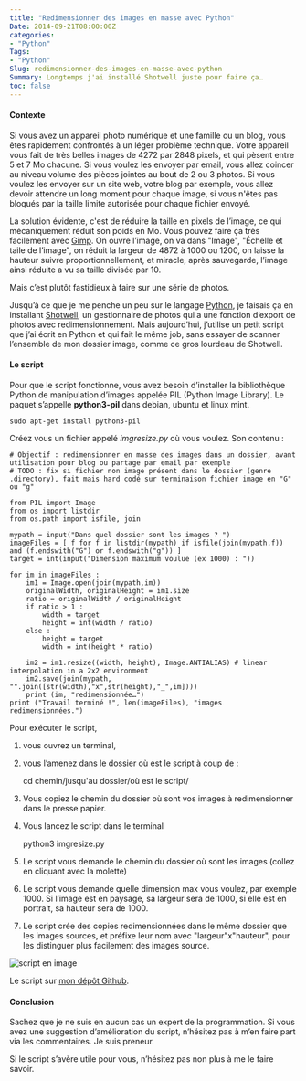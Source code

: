 ```yaml
---
title: "Redimensionner des images en masse avec Python"
Date: 2014-09-21T08:00:00Z
categories: 
- "Python"
Tags: 
- "Python"
Slug: redimensionner-des-images-en-masse-avec-python
Summary: Longtemps j'ai installé Shotwell juste pour faire ça…
toc: false
---
```


#### Contexte
Si vous avez un appareil photo numérique et une famille ou un blog, vous êtes rapidement confrontés à un léger problème technique. Votre appareil vous fait de très belles images de 4272 par 2848 pixels, et qui pèsent entre 5 et 7 Mo chacune. Si vous voulez les envoyer par email, vous allez coincer au niveau volume des pièces jointes au bout de 2 ou 3 photos. Si vous voulez les envoyer sur un site web, votre blog par exemple, vous allez devoir attendre un long moment pour chaque image, si vous n'êtes pas bloqués par la taille limite autorisée pour chaque fichier envoyé.

La solution évidente, c'est de réduire la taille en pixels de l’image, ce qui mécaniquement réduit son poids en Mo. Vous pouvez faire ça très facilement avec [Gimp](http://www.gimp.org/). On ouvre l’image, on va dans "Image", "Échelle et taile de l’image", on réduit la largeur de 4872 à 1000 ou 1200, on laisse la hauteur suivre proportionnellement, et miracle, après sauvegarde, l’image ainsi réduite a vu sa taille divisée par 10.

Mais c’est plutôt fastidieux à faire sur une série de photos.

Jusqu’à ce que je me penche un peu sur le langage [Python](http://www.python.org), je faisais ça en installant [Shotwell](http://yorba.org/shotwell/help/), un gestionnaire de photos qui a une fonction d’export de photos avec redimensionnement.
Mais aujourd’hui, j’utilise un petit script que j’ai écrit en Python et qui fait le même job, sans essayer de scanner l’ensemble de mon dossier image, comme ce gros lourdeau de Shotwell.

#### Le script

Pour que le script fonctionne, vous avez besoin d’installer la bibliothèque Python de manipulation d’images appelée PIL (Python Image Library). Le paquet s’appelle **python3-pil** dans debian, ubuntu et linux mint.

    sudo apt-get install python3-pil

Créez vous un fichier appelé *imgresize.py* où vous voulez.
Son contenu :

    # Objectif : redimensionner en masse des images dans un dossier, avant utilisation pour blog ou partage par email par exemple
    # TODO : fix si fichier non image présent dans le dossier (genre .directory), fait mais hard codé sur terminaison fichier image en "G" ou "g"

    from PIL import Image
    from os import listdir
    from os.path import isfile, join

    mypath = input("Dans quel dossier sont les images ? ")
    imageFiles = [ f for f in listdir(mypath) if isfile(join(mypath,f)) and (f.endswith("G") or f.endswith("g")) ]
    target = int(input("Dimension maximum voulue (ex 1000) : "))

    for im in imageFiles :
        im1 = Image.open(join(mypath,im))
        originalWidth, originalHeight = im1.size
        ratio = originalWidth / originalHeight
        if ratio > 1 :
            width = target
            height = int(width / ratio)
        else :
            height = target
            width = int(height * ratio)

        im2 = im1.resize((width, height), Image.ANTIALIAS) # linear interpolation in a 2x2 environment
        im2.save(join(mypath, "".join([str(width),"x",str(height),"_",im])))
        print (im, "redimensionnée…")
    print ("Travail terminé !", len(imageFiles), "images redimensionnées.")

Pour exécuter le script, 

1. vous ouvrez un terminal, 
2. vous l’amenez dans le dossier où est le script à coup de :

    cd chemin/jusqu'au dossier/où est le script/

3. Vous copiez le chemin du dossier où sont vos images à redimensionner dans le presse papier.
4. Vous lancez le script dans le terminal

    python3 imgresize.py

5. Le script vous demande le chemin du dossier où sont les images (collez en cliquant avec la molette)
6. Le script vous demande quelle dimension max vous voulez, par exemple 1000. Si l’image est en paysage, sa largeur sera de 1000, si elle est en portrait, sa hauteur sera de 1000.
7. Le script crée des copies redimensionnées dans le même dossier que les images sources, et préfixe leur nom avec "largeur"x"hauteur", pour les distinguer plus facilement des images source.

![script en image](/img/imgresize-py.png)

Le script sur [mon dépôt Github](https://github.com/mekkagodzilla/python/blob/master/tools/imgresize.py).

#### Conclusion

Sachez que je ne suis en aucun cas un expert de la programmation. Si vous avez une suggestion d’amélioration du script, n’hésitez pas à m’en faire part via les commentaires. Je suis preneur.

Si le script s’avère utile pour vous, n’hésitez pas non plus à me le faire savoir.


